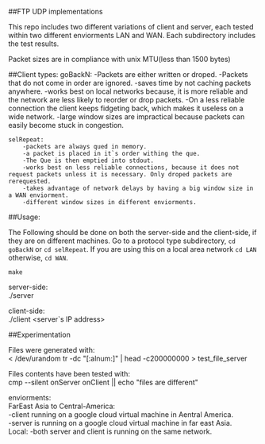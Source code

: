 
##FTP UDP implementations

This repo includes two different variations of client and server, each tested within two different enviorments LAN and WAN.
Each subdirectory includes the test results.

Packet sizes are in compliance with unix MTU(less than 1500 bytes)



##Client types:
	goBackN:
		-Packets are either written or droped.
		-Packets that do not come in order are ignored.
		-saves time by not caching packets anywhere.
		-works best on local networks because, it is more reliable and the network are less likely to reorder or drop packets.
		-On a less reliable connection the client keeps fidgeting back, which makes it useless on a wide network.
		-large window sizes are impractical because packets can easily become stuck in congestion.

	selRepeat:
		-packets are always qued in memory.
		-a packet is placed in it`s order withing the que.
		-The Que is then emptied into stdout.
		-works best on less reliable connections, because it does not request packets unless it is necessary. Only droped packets are rerequested.
		-takes advantage of network delays by having a big window size in a WAN enviorment.
		-different window sizes in different enviorments.
 
##Usage:

The Following should be done on both the server-side and the client-side, if they are on different machines.
Go to a protocol type subdirectory, `cd goBackN` or `cd selRepeat`. If you are using this on a local area network `cd LAN` otherwise, `cd WAN`.  
  
`make`  
  
server-side:  
./server <choose a port>  
  
client-side:  
./client <server`s IP address> <port> <filename>  
  
##Experimentation
  
Files were generated with:  
	< /dev/urandom tr -dc "[:alnum:]" | head -c200000000 > test_file_server  
  
Files contents have been tested with:  
	cmp --silent onServer onClient || echo "files are different"  
  
enviorments:  
	FarEast Asia to Central-America:  
		-client running on a google cloud virtual machine in Aentral America.  
		-server is running on a google cloud virtual machine in far east Asia.  
	Local:
		-both server and client is running on the same network.  